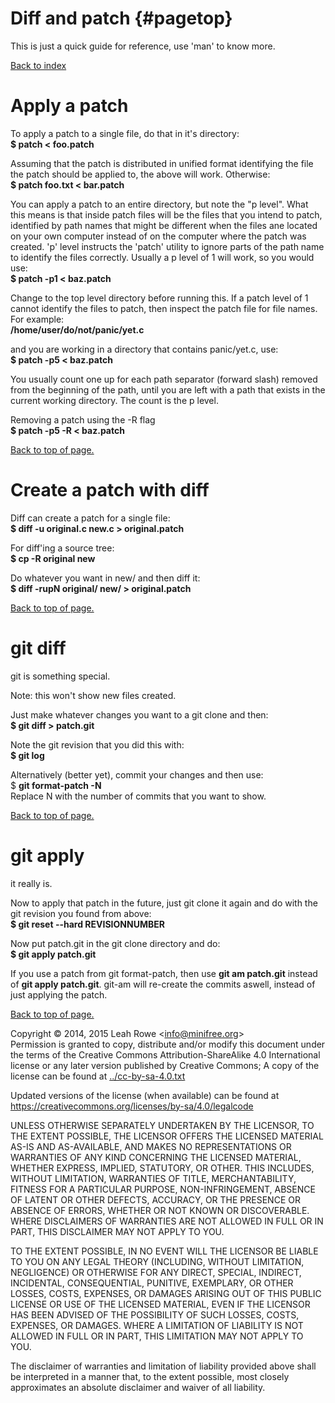 <div class="section">

Diff and patch {#pagetop}
==============

This is just a quick guide for reference, use \'man\' to know more.

[Back to index](./)

</div>

<div class="section">

Apply a patch
=============

To apply a patch to a single file, do that in it\'s directory:\
**\$ patch &lt; foo.patch**

Assuming that the patch is distributed in unified format identifying the
file the patch should be applied to, the above will work. Otherwise:\
**\$ patch foo.txt &lt; bar.patch**

You can apply a patch to an entire directory, but note the \"p level\".
What this means is that inside patch files will be the files that you
intend to patch, identified by path names that might be different when
the files ane located on your own computer instead of on the computer
where the patch was created. \'p\' level instructs the \'patch\' utility
to ignore parts of the path name to identify the files correctly.
Usually a p level of 1 will work, so you would use:\
**\$ patch -p1 &lt; baz.patch**

Change to the top level directory before running this. If a patch level
of 1 cannot identify the files to patch, then inspect the patch file for
file names. For example:\
**/home/user/do/not/panic/yet.c**

and you are working in a directory that contains panic/yet.c, use:\
**\$ patch -p5 &lt; baz.patch**

You usually count one up for each path separator (forward slash) removed
from the beginning of the path, until you are left with a path that
exists in the current working directory. The count is the p level.

Removing a patch using the -R flag\
**\$ patch -p5 -R &lt; baz.patch**

[Back to top of page.](#pagetop)

</div>

<div class="section">

Create a patch with diff
========================

Diff can create a patch for a single file:\
**\$ diff -u original.c new.c &gt; original.patch**

For diff\'ing a source tree:\
**\$ cp -R original new**

Do whatever you want in new/ and then diff it:\
**\$ diff -rupN original/ new/ &gt; original.patch**

[Back to top of page.](#pagetop)

</div>

<div class="section">

git diff
========

git is something special.

Note: this won\'t show new files created.

Just make whatever changes you want to a git clone and then:\
**\$ git diff &gt; patch.git**

Note the git revision that you did this with:\
**\$ git log**

Alternatively (better yet), commit your changes and then use:\
\$ **git format-patch -N**\
Replace N with the number of commits that you want to show.

[Back to top of page.](#pagetop)

</div>

<div class="section">

git apply
=========

it really is.

Now to apply that patch in the future, just git clone it again and do
with the git revision you found from above:\
**\$ git reset \--hard REVISIONNUMBER**

Now put patch.git in the git clone directory and do:\
**\$ git apply patch.git**

If you use a patch from git format-patch, then use **git am patch.git**
instead of **git apply patch.git**. git-am will re-create the commits
aswell, instead of just applying the patch.

[Back to top of page.](#pagetop)

</div>

<div class="section">

Copyright © 2014, 2015 Leah Rowe &lt;info@minifree.org&gt;\
Permission is granted to copy, distribute and/or modify this document
under the terms of the Creative Commons Attribution-ShareAlike 4.0
International license or any later version published by Creative
Commons; A copy of the license can be found at
[../cc-by-sa-4.0.txt](../cc-by-sa-4.0.txt)

Updated versions of the license (when available) can be found at
<https://creativecommons.org/licenses/by-sa/4.0/legalcode>

UNLESS OTHERWISE SEPARATELY UNDERTAKEN BY THE LICENSOR, TO THE EXTENT
POSSIBLE, THE LICENSOR OFFERS THE LICENSED MATERIAL AS-IS AND
AS-AVAILABLE, AND MAKES NO REPRESENTATIONS OR WARRANTIES OF ANY KIND
CONCERNING THE LICENSED MATERIAL, WHETHER EXPRESS, IMPLIED, STATUTORY,
OR OTHER. THIS INCLUDES, WITHOUT LIMITATION, WARRANTIES OF TITLE,
MERCHANTABILITY, FITNESS FOR A PARTICULAR PURPOSE, NON-INFRINGEMENT,
ABSENCE OF LATENT OR OTHER DEFECTS, ACCURACY, OR THE PRESENCE OR ABSENCE
OF ERRORS, WHETHER OR NOT KNOWN OR DISCOVERABLE. WHERE DISCLAIMERS OF
WARRANTIES ARE NOT ALLOWED IN FULL OR IN PART, THIS DISCLAIMER MAY NOT
APPLY TO YOU.

TO THE EXTENT POSSIBLE, IN NO EVENT WILL THE LICENSOR BE LIABLE TO YOU
ON ANY LEGAL THEORY (INCLUDING, WITHOUT LIMITATION, NEGLIGENCE) OR
OTHERWISE FOR ANY DIRECT, SPECIAL, INDIRECT, INCIDENTAL, CONSEQUENTIAL,
PUNITIVE, EXEMPLARY, OR OTHER LOSSES, COSTS, EXPENSES, OR DAMAGES
ARISING OUT OF THIS PUBLIC LICENSE OR USE OF THE LICENSED MATERIAL, EVEN
IF THE LICENSOR HAS BEEN ADVISED OF THE POSSIBILITY OF SUCH LOSSES,
COSTS, EXPENSES, OR DAMAGES. WHERE A LIMITATION OF LIABILITY IS NOT
ALLOWED IN FULL OR IN PART, THIS LIMITATION MAY NOT APPLY TO YOU.

The disclaimer of warranties and limitation of liability provided above
shall be interpreted in a manner that, to the extent possible, most
closely approximates an absolute disclaimer and waiver of all liability.

</div>

